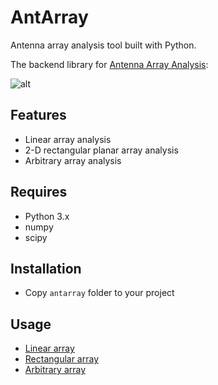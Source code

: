 # AntArray

Antenna array analysis tool built with Python.

The backend library for [Antenna Array Analysis](https://github.com/rookiepeng/antenna-array-analysis):

![alt](https://github.com/rookiepeng/antenna-array-analysis/blob/master/docs/aaa_v1.0.0.gif)

## Features

- Linear array analysis
- 2-D rectangular planar array analysis
- Arbitrary array analysis

## Requires

- Python 3.x
- numpy
- scipy

## Installation

- Copy `antarray` folder to your project

## Usage

- [Linear array](https://github.com/rookiepeng/antarray/blob/master/examples/linear-array.ipynb)
- [Rectangular array](https://github.com/rookiepeng/antarray/blob/master/examples/rectangular-planar-array.ipynb)
- [Arbitrary array](https://github.com/rookiepeng/antarray/blob/master/examples/arbitrary-array.ipynb)
